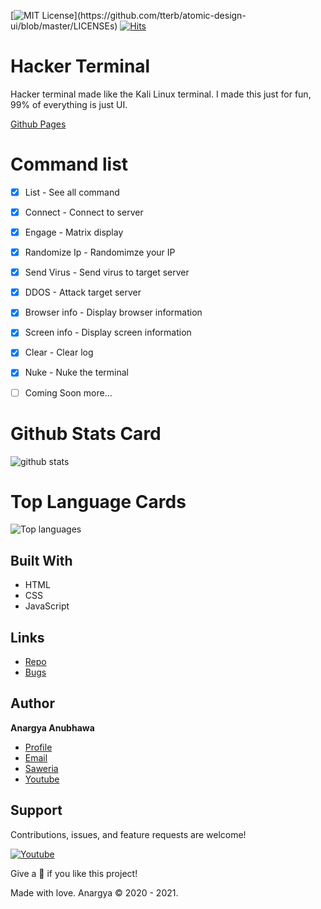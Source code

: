 [![MIT License](https://img.shields.io/apm/l/atomic-design-ui.svg?)](https://github.com/tterb/atomic-design-ui/blob/master/LICENSEs)
[![Hits](https://hits.seeyoufarm.com/api/count/incr/badge.svg?url=https%3A%2F%2Fgithub.com%2Fanargya-anubhawa%2Fhacker-terminal&count_bg=%236B8FF6&title_bg=%23555555&icon=&icon_color=%23E7E7E7&title=Repository+Views&edge_flat=false)](https://hits.seeyoufarm.com)
# Hacker Terminal
Hacker terminal made like the Kali Linux terminal. I made this just for fun, 99% of everything is just UI.

[Github Pages](https://anargya-anubhawa.github.io/hacker-terminal/ "Github Pages")

# Command list

- [x] List - See all command
- [x] Connect - Connect to server
- [x] Engage - Matrix display
- [x] Randomize Ip - Randomimze your IP
- [x] Send Virus - Send virus to target server
- [x] DDOS - Attack target server
- [x] Browser info - Display browser information
- [x] Screen info - Display screen information
- [x] Clear - Clear log
- [x] Nuke - Nuke the terminal
- [ ] Coming Soon more...



# Github Stats Card
![github stats](https://github-readme-stats.vercel.app/api?username=anargya-anubhawa)

# Top Language Cards
![Top languages](https://github-readme-stats.vercel.app/api/top-langs/?username=anargya-anubhawa)

## Built With

- HTML
- CSS
- JavaScript

## Links

- [Repo](https://github.com/anargya-anubhawa/hacker-terminal "Repo")
- [Bugs](https://github.com/anargya-anubhawa/hacker-terminal/issues "Issues Page")

## Author

**Anargya Anubhawa**

- [Profile](https://github.com/anargya-anubhawa "Anargya Prima Anubhawa")
- [Email](anargyaprima2@gmail.com?subject=Hi  "Hi!")
- [Saweria](https://saweria.co/AnargyaAnubhawa "Anargya Prima Anubhawa")
- [Youtube](https://youtube.com/channel/UCYbCoNjc_H7gsrlLCUJ-1sg "Anargya Prima Anubhawa")

## Support

Contributions, issues, and feature requests are welcome!

<a href="https://youtube.com/channel/UCYbCoNjc_H7gsrlLCUJ-1sg?sub_confirmation=1"><img alt="Youtube" title="Youtube" src="https://img.shields.io/badge/-Subscribe-red?style=for-the-badge&logo=youtube&logoColor=white"/></a>

Give a 🌟 if you like this project!

Made with love. Anargya © 2020 - 2021.